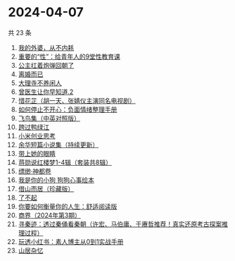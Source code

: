 # 2024-04-07

共 23 条

<!-- BEGIN WEREAD -->
<!-- 最后更新时间 2024-04-07 07:01:06 +0800 -->
1. [我的外婆，从不内耗](https://weread.qq.com/web/bookDetail/1b732f30813ab8b37g0121a2)
1. [重要的“性”：给青年人的9堂性教育课](https://weread.qq.com/web/bookDetail/7e732d50813ab8508g0130ad)
1. [公主扛着炮弹回朝了](https://weread.qq.com/web/bookDetail/d78323b0813ab8b39g011bf4)
1. [离婚而已](https://weread.qq.com/web/bookDetail/c22325b0813ab8b32g014a88)
1. [大理寺不养闲人](https://weread.qq.com/web/bookDetail/e9432d60813ab8b39g010085)
1. [曾医生让你早知道.2](https://weread.qq.com/web/bookDetail/0c532df0813ab7126g019943)
1. [惜花芷（胡一天、张婧仪主演同名电视剧）](https://weread.qq.com/web/bookDetail/3e5322805de0693e5700dab)
1. [如何停止不开心：负面情绪整理手册](https://weread.qq.com/web/bookDetail/d3e326d0813ab8b0cg017513)
1. [飞鸟集（中英对照版）](https://weread.qq.com/web/bookDetail/d8832880813ab8b0eg012786)
1. [跨过鸭绿江](https://weread.qq.com/web/bookDetail/572323a0813ab8a75g017c42)
1. [小米创业思考](https://weread.qq.com/web/bookDetail/43832a10813ab703dg011c78)
1. [余华短篇小说集（持续更新）](https://weread.qq.com/web/bookDetail/59132390813ab8a77g019daa)
1. [带上她的眼睛](https://weread.qq.com/web/bookDetail/54d329f071eb631654de262)
1. [蒋勋说红楼梦1-4辑（套装共8辑）](https://weread.qq.com/web/bookDetail/27632a207165bb05276e811)
1. [缥缈·神都卷](https://weread.qq.com/web/bookDetail/d5b32bb0721b08c8d5b7a1b)
1. [我是你的小狗 狗狗心事绘本](https://weread.qq.com/web/bookDetail/db632150813ab7ae0g014faa)
1. [借山而居（珍藏版）](https://weread.qq.com/web/bookDetail/bcf321e072452d4ebcf153c)
1. [了不起](https://weread.qq.com/web/bookDetail/28c32440813ab70c4g018057)
1. [你要如何衡量你的人生：舒适阅读版](https://weread.qq.com/web/bookDetail/4ee32e00715acf414ee40c6)
1. [商界（2024年第3期）](https://weread.qq.com/web/bookDetail/74e32c90813ab8b26g018774)
1. [寻秦迹：透过秦俑看秦朝（许宏、马伯庸、于赓哲推荐！真实还原考古探案推理过程）](https://weread.qq.com/web/bookDetail/f9532e50813ab8a7eg01777c)
1. [玩透小红书：素人博主从0到1实战手册](https://weread.qq.com/web/bookDetail/c0a32800813ab8988g0198f7)
1. [山居杂忆](https://weread.qq.com/web/bookDetail/90432270813ab8a7eg018ba7)
<!-- END WEREAD -->